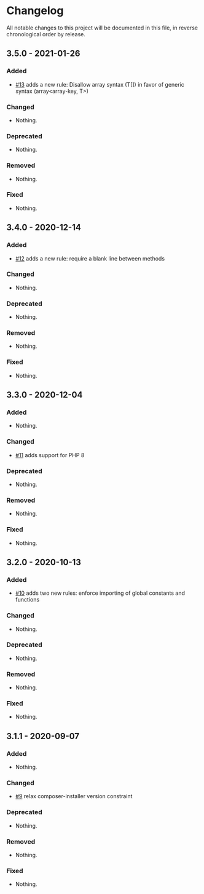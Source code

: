 # Changelog

All notable changes to this project will be documented in this file, in reverse chronological order by release.

## 3.5.0 - 2021-01-26

### Added

- [#13](https://github.com/eventjet/coding-standard/pull/13) adds a new rule: Disallow array syntax (T[]) in favor of generic syntax (array<array-key, T>)

### Changed

- Nothing.

### Deprecated

- Nothing.

### Removed

- Nothing.

### Fixed

- Nothing.

## 3.4.0 - 2020-12-14

### Added

- [#12](https://github.com/eventjet/coding-standard/pull/12) adds a new rule: require a blank line between methods

### Changed

- Nothing.

### Deprecated

- Nothing.

### Removed

- Nothing.

### Fixed

- Nothing.

## 3.3.0 - 2020-12-04

### Added

- Nothing.

### Changed

- [#11](https://github.com/eventjet/coding-standard/pull/11) adds support for PHP 8

### Deprecated

- Nothing.

### Removed

- Nothing.

### Fixed

- Nothing.

## 3.2.0 - 2020-10-13

### Added

- [#10](https://github.com/eventjet/coding-standard/pull/10) adds two new rules: enforce importing of global constants and functions

### Changed

- Nothing.

### Deprecated

- Nothing.

### Removed

- Nothing.

### Fixed

- Nothing.

## 3.1.1 - 2020-09-07

### Added

- Nothing.

### Changed

- [#9](https://github.com/eventjet/coding-standard/pull/9) relax composer-installer version constraint

### Deprecated

- Nothing.

### Removed

- Nothing.

### Fixed

- Nothing.
